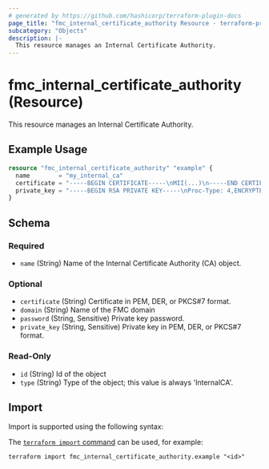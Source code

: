 ```yaml
---
# generated by https://github.com/hashicorp/terraform-plugin-docs
page_title: "fmc_internal_certificate_authority Resource - terraform-provider-fmc"
subcategory: "Objects"
description: |-
  This resource manages an Internal Certificate Authority.
---
```


# fmc_internal_certificate_authority (Resource)

This resource manages an Internal Certificate Authority.

## Example Usage

```terraform
resource "fmc_internal_certificate_authority" "example" {
  name        = "my_internal_ca"
  certificate = "-----BEGIN CERTIFICATE-----\nMII(...)\n-----END CERTIFICATE-----"
  private_key = "-----BEGIN RSA PRIVATE KEY-----\nProc-Type: 4,ENCRYPTED\nDEK-Info: AES-128-CBC,D55(...)\n-----END RSA PRIVATE KEY-----"
}
```

<!-- schema generated by tfplugindocs -->
## Schema

### Required

- `name` (String) Name of the Internal Certificate Authority (CA) object.

### Optional

- `certificate` (String) Certificate in PEM, DER, or PKCS#7 format.
- `domain` (String) Name of the FMC domain
- `password` (String, Sensitive) Private key password.
- `private_key` (String, Sensitive) Private key in PEM, DER, or PKCS#7 format.

### Read-Only

- `id` (String) Id of the object
- `type` (String) Type of the object; this value is always 'InternalCA'.

## Import

Import is supported using the following syntax:

The [`terraform import` command](https://developer.hashicorp.com/terraform/cli/commands/import) can be used, for example:

```shell
terraform import fmc_internal_certificate_authority.example "<id>"
```
